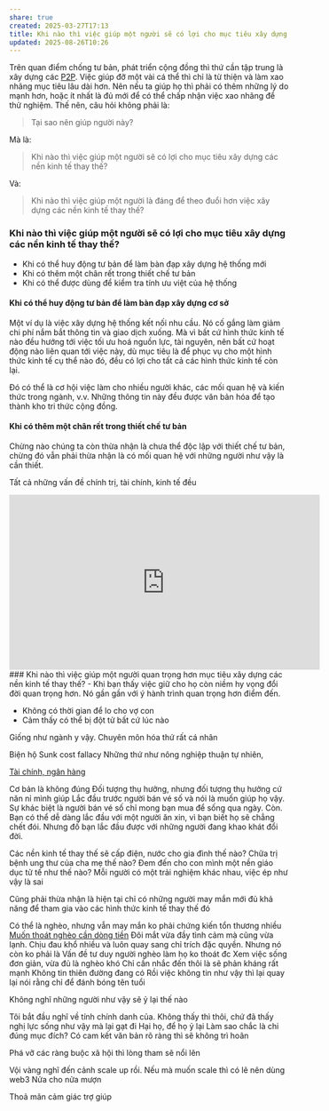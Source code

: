 ```yaml
---
share: true
created: 2025-03-27T17:13
title: Khi nào thì việc giúp một người sẽ có lợi cho mục tiêu xây dựng các nền kinh tế thay thế?
updated: 2025-08-26T10:26
---
```

Trên quan điểm chống tư bản, phát triển cộng đồng thì thứ cần tập trung là xây dựng các [P2P](../../../%E2%9A%A1Hi%E1%BB%83u%20bi%E1%BA%BFt%20s%C3%A2u/Kinh%20t%E1%BA%BF/Kinh%20t%E1%BA%BF%20thay%20th%E1%BA%BF/P2P.md). Việc giúp đỡ một vài cá thể thì chỉ là từ thiện và làm xao nhãng mục tiêu lâu dài hơn. Nên nếu ta giúp họ thì phải có thêm những lý do mạnh hơn, hoặc ít nhất là đủ mới để có thể chấp nhận việc xao nhãng để thử nghiệm. Thế nên, câu hỏi không phải là:
> Tại sao nên giúp người này? 

Mà là:
> Khi nào thì việc giúp một người sẽ có lợi cho mục tiêu xây dựng các nền kinh tế thay thế?

Và:
> Khi nào thì việc giúp một người là đáng để theo đuổi hơn việc xây dựng các nền kinh tế thay thế? 

### Khi nào thì việc giúp một người sẽ có lợi cho mục tiêu xây dựng các nền kinh tế thay thế? 
- Khi có thể huy động tư bản để làm bàn đạp xây dựng hệ thống mới
- Khi có thêm một chân rết trong thiết chế tư bản
- Khi có thể được dùng để kiểm tra tính ưu việt của hệ thống

#### Khi có thể huy động tư bản để làm bàn đạp xây dựng cơ sở 
Một ví dụ là việc xây dựng hệ thống kết nối nhu cầu. Nó cố gắng làm giảm chi phí nắm bắt thông tin và giao dịch xuống. Mà vì bất cứ hình thức kinh tế nào đều hướng tới việc tối ưu hoá nguồn lực, tài nguyên, nên bất cứ hoạt động nào liên quan tới việc này, dù mục tiêu là để phục vụ cho một hình thức kinh tế cụ thể nào đó, đều có lợi cho tất cả các hình thức kinh tế còn lại.

Đó có thể là cơ hội việc làm cho nhiều người khác, các mối quan hệ và kiến thức trong ngành, v.v. Những thông tin này đều được văn bản hóa để tạo thành kho tri thức cộng đồng. 

#### Khi có thêm một chân rết trong thiết chế tư bản
Chừng nào chúng ta còn thừa nhận là chưa thể độc lập với thiết chế tư bản, chừng đó vẫn phải thừa nhận là có mối quan hệ với những người như vậy là cần thiết. 

Tất cả những vấn đề chính trị, tài chính, kinh tế đều 
<iframe width="560" height="315" src="https://www.youtube.com/embed/F9II4ubS-uk?si=fWpWyUCUegPvJ8p9" title="YouTube video player" frameborder="0" allow="accelerometer; autoplay; clipboard-write; encrypted-media; gyroscope; picture-in-picture; web-share" referrerpolicy="strict-origin-when-cross-origin" allowfullscreen></iframe>
### Khi nào thì việc giúp một người quan trọng hơn mục tiêu xây dựng các nền kinh tế thay thế? 
- Khi bạn thấy việc giữ cho họ còn niềm hy vọng đổi đời quan trọng hơn. Nó gần gần với ý hành trình quan trọng hơn điểm đến. 

- Không có thời gian để lo cho vợ con
- Cảm thấy có thể bị đột tử bất cứ lúc nào

Giống như ngành y vậy. Chuyên môn hóa thứ rất cá nhân

Biện hộ
Sunk cost fallacy
Những thứ như nông nghiệp thuận tự nhiên, 

[Tài chính, ngân hàng](../../%CE%9E%20K%E1%BA%BFt%20qu%E1%BA%A3%20truy%E1%BB%81n%20th%C3%B4ng/T%C3%A0i%20ch%C3%ADnh,%20ng%C3%A2n%20h%C3%A0ng.md)

Cơ bản là không đúng Đối tượng thụ hưởng, nhưng đối tượng thụ hưởng cứ năn nỉ mình giúp
Lắc đầu trước người bán vé số và nói là muốn giúp họ vậy. Sự khác biệt là người bán vé số chỉ mong bạn mua để sống qua ngày. Còn. 
Bạn có thể dễ dàng lắc đầu với một người ăn xin, vì bạn biết họ sẽ chẳng chết đói. Nhưng đố bạn lắc đầu được với những người đang khao khát đổi đời. 

Các nền kinh tế thay thế sẽ cấp điện, nước cho gia đình thế nào? Chữa trị bệnh ung thư của cha mẹ thế nào? Đem đến cho con mình một nền giáo dục tử tế như thế nào? 
Mỗi người có một trải nghiệm khác nhau, việc ép như vậy là sai 

Cũng phải thừa nhận là hiện tại chỉ có những người may mắn mới đủ khả năng để tham gia vào các hình thức kinh tế thay thế đó

Có thể là nghèo, nhưng vẫn may mắn ko phải chứng kiến tổn thương nhiều
[Muốn thoát nghèo cần dòng tiền](../../../%E2%9A%A1Hi%E1%BB%83u%20bi%E1%BA%BFt%20s%C3%A2u/Ki%E1%BA%BFm%20ti%E1%BB%81n/T%E1%BB%B1%20%C4%91%E1%BA%A7u%20t%C6%B0/Mu%E1%BB%91n%20tho%C3%A1t%20ngh%C3%A8o%20c%E1%BA%A7n%20d%C3%B2ng%20ti%E1%BB%81n.md)
Đôi mắt vừa đầy tình cảm mà cũng vừa lạnh. 
Chịu đau khổ nhiều và luôn quay sang chỉ trích đặc quyền. Nhưng nó còn ko phải là Vấn đề tư duy người nghèo làm họ ko thoát đc
Xem việc sống đơn giản, vừa đủ là nghèo khó
Chỉ cần nhắc đến thôi là sẽ phản kháng rất mạnh
Không tin thiên đường đang có
Rồi việc không tin như vậy thì lại quay lại nói rằng chỉ để đánh bóng tên tuổi

Không nghĩ những người như vậy sẽ ỷ lại thế nào

Tôi bắt đầu nghĩ về tính chính danh của. Không thấy thì thôi, chứ đã thấy nghị lực sống như vậy mà lại gạt đi 
Hại họ, để họ ỷ lại
Làm sao  chắc là chi đúng mục đích? Có cam  kết văn bản rõ ràng thì sẽ không trì hoãn

Phá vỡ các ràng buộc xã hội thì lòng tham sẽ nổi lên

Vội vàng nghĩ đến cảnh scale up rồi. Nếu mà muốn scale thì có lẽ nên dùng web3 
Nửa cho nửa mượn

Thoả mãn cảm giác trợ giúp

